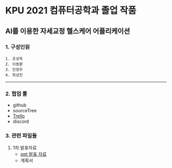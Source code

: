 # KPU 2021 컴퓨터공학과 졸업 작품

## AI를 이용한 자세교정 헬스케어 어플리케이션

### 1. 구성인원

```
1. 조성욱
2. 이동환
3. 진정우
4. 최성진
```

---

### 2. 협업 툴

- github
- sourceTree
- [Trello](https://trello.com/b/OQqAkhc8/hellopt)
- discord

### 3. 관련 파일들

1. 1차 발표자료 
    - [ppt 발표 자료](https://github.com/kpuce2021/Royal/files/5781506/S3-9____.pptx)
    - 계획서